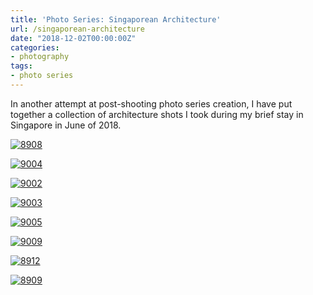 ```yaml
---
title: 'Photo Series: Singaporean Architecture'
url: /singaporean-architecture
date: "2018-12-02T00:00:00Z"
categories:
- photography
tags:
- photo series
---
```


In another attempt at post-shooting photo series creation, I have put together a
collection of architecture shots I took during my brief stay in Singapore in
June of 2018.

<a href="https://www.flickr.com/gp/ss9679/82c85c"
	title="8908">
<img src="https://farm5.staticflickr.com/4832/31191762047_907b91899a_b.jpg"
	alt="8908"></a>
<!--more-->

<a href="https://www.flickr.com/gp/ss9679/7HQk7g"
	title="9004">
<img src="https://farm5.staticflickr.com/4848/31191766097_9762ec1ab1_b.jpg"
	alt="9004"></a>

<a href="https://www.flickr.com/gp/ss9679/3BngS1"
	title="9002">
<img src="https://farm5.staticflickr.com/4873/32259751248_857bb9ebed_b.jpg"
	alt="9002"></a>

<a href="https://www.flickr.com/gp/ss9679/80355D"
	title="9003">
<img src="https://farm5.staticflickr.com/4898/31191767197_1fd42f85c5_b.jpg"
	alt="9003"></a>

<a href="https://www.flickr.com/gp/ss9679/Ak1948"
	title="9005">
<img src="https://farm5.staticflickr.com/4840/32259751788_d9abdb5604_b.jpg"
	alt="9005"></a>

<a href="https://www.flickr.com/gp/ss9679/9PB897"
	title="9009">
<img src="https://farm5.staticflickr.com/4883/31191768317_6e4bc81e29_b.jpg"
	alt="9009"></a>

<a href="https://www.flickr.com/gp/ss9679/p1U7p9"
	title="8912">
<img src="https://farm5.staticflickr.com/4913/46080828982_ba041f6230_b.jpg"
	alt="8912"></a>

<a href="https://www.flickr.com/gp/ss9679/158354"
	title="8909">
<img src="https://farm5.staticflickr.com/4817/46080829332_c4eb4da763_b.jpg"
	alt="8909"></a>
